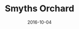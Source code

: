 ---
title: Smyths Orchard
description: The birthplace of the McIntosh Red Apple.
permalink: /posts/smyths-orchard/
date: 2016-10-04
tagz:
 - eastern ontario
 - things to do
---